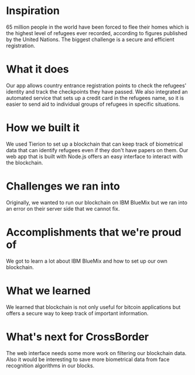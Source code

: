 # Inspiration
65 million people in the world have been forced to flee their homes which is the highest level of refugees ever recorded, according to figures published by the United Nations. The biggest challenge is a secure and efficient registration.


# What it does
Our app allows country entrance registration points to check the refugees' identity and track the checkpoints they have passed. We also integrated an automated service that sets up a credit card in the refugees name, so it is easier to send aid to individual groups of refugees in specific situations.

# How we built it
We used Tierion to set up a blockchain that can keep track of biometrical data that can identify refugees even if they don't have papers on them. Our web app that is built with Node.js offers an easy interface to interact with the blockchain.

# Challenges we ran into
Originally, we wanted to run our blockchain on IBM BlueMix but we ran into an error on their server side that we cannot fix.

# Accomplishments that we're proud of
We got to learn a lot about IBM BlueMix and how to set up our own blockchain.

# What we learned
We learned that blockchain is not only useful for bitcoin applications but offers a secure way to keep track of important information.

# What's next for CrossBorder
The web interface needs some more work on filtering our blockchain data. Also it would be interesting to save more biometrical data from face recognition algorithms in our blocks.
